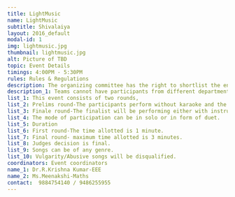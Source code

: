 ```yaml
---
title: LightMusic
name: LightMusic
subtitle: Shivalaiya
layout: 2016_default
modal-id: 1
img: lightmusic.jpg
thumbnail: lightmusic.jpg
alt: Picture of TBD
topic: Event Details
timings: 4:00PM - 5:30PM
rules: Rules & Regulations
description: The organizing committee has the right to shortlist the entries, if the entries are too many.
description_1: Teams cannot have participants from different departments.
list_1: This event consists of two rounds,
list_2: Prelims round-The participants perform without karaoke and the best ones will be selected for the final round.
list_3: Finale round-The finalist will be performing either with instruments or with karaoke or acapella.
list_4: The mode of participation can be in solo or in form of duet. 
list_5: Duration
list_6: First round-The time allotted is 1 minute.
list_7: Final round- maximum time allotted is 3 minutes.
list_8: Judges decision is final.
list_9: Songs can be of any genre.
list_10: Vulgarity/Abusive songs will be disqualified.
coordinators: Event coordinators
name_1: Dr.R.Krishna Kumar-EEE
name_2: Ms.Meenakshi-Maths
contact:  9884754140 / 9486255955
---
```

